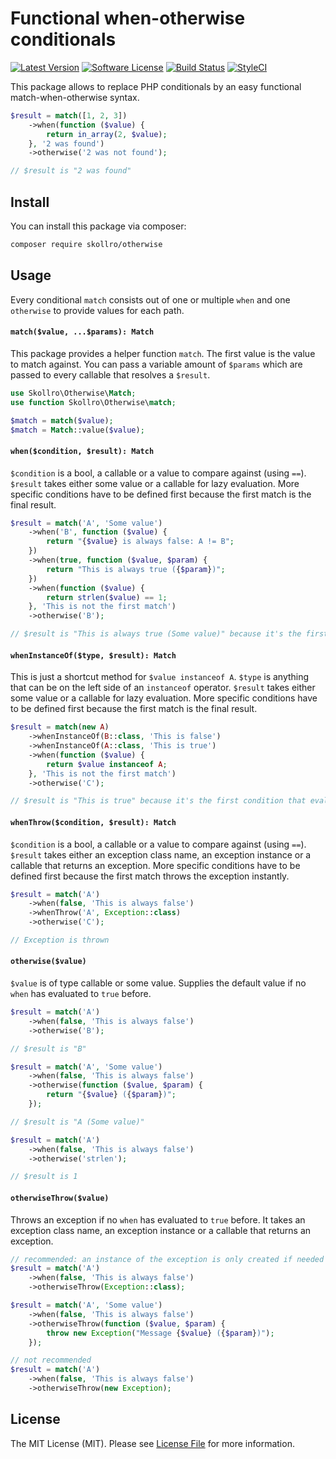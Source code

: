 # Functional when-otherwise conditionals

[![Latest Version](https://img.shields.io/github/release/skollro/otherwise.svg?style=flat-square)](https://github.com/skollro/otherwise/releases)
[![Software License](https://img.shields.io/badge/license-MIT-brightgreen.svg?style=flat-square)](LICENSE.md)
[![Build Status](https://img.shields.io/travis/skollro/otherwise/master.svg?style=flat-square)](https://travis-ci.org/skollro/otherwise)
[![StyleCI](https://styleci.io/repos/127410017/shield)](https://styleci.io/repos/127410017)

This package allows to replace PHP conditionals by an easy functional match-when-otherwise syntax.

```php
$result = match([1, 2, 3])
    ->when(function ($value) {
        return in_array(2, $value);
    }, '2 was found')
    ->otherwise('2 was not found');

// $result is "2 was found"
```

## Install

You can install this package via composer:

``` bash
composer require skollro/otherwise
```

## Usage

Every conditional `match` consists out of one or multiple `when` and one `otherwise` to provide values for each path.

#### `match($value, ...$params): Match`

This package provides a helper function `match`. The first value is the value to match against. You can pass a variable amount of `$params` which are passed to every callable that resolves a `$result`.

```php
use Skollro\Otherwise\Match;
use function Skollro\Otherwise\match;

$match = match($value);
$match = Match::value($value);
```

#### `when($condition, $result): Match`

`$condition` is a bool, a callable or a value to compare against (using `==`). `$result` takes either some value or a callable for lazy evaluation. More specific conditions have to be defined first because the first match is the final result.

```php
$result = match('A', 'Some value')
    ->when('B', function ($value) {
        return "{$value} is always false: A != B";
    })
    ->when(true, function ($value, $param) {
        return "This is always true ({$param})";
    })
    ->when(function ($value) {
        return strlen($value) == 1;
    }, 'This is not the first match')
    ->otherwise('B');

// $result is "This is always true (Some value)" because it's the first condition that evaluates to true
```

#### `whenInstanceOf($type, $result): Match`

This is just a shortcut method for `$value instanceof A`. `$type` is anything that can be on the left side of an `instanceof` operator. `$result` takes either some value or a callable for lazy evaluation. More specific conditions have to be defined first because the first match is the final result.

```php
$result = match(new A)
    ->whenInstanceOf(B::class, 'This is false')
    ->whenInstanceOf(A::class, 'This is true')
    ->when(function ($value) {
        return $value instanceof A;
    }, 'This is not the first match')
    ->otherwise('C');

// $result is "This is true" because it's the first condition that evaluates to true
```

#### `whenThrow($condition, $result): Match`

`$condition` is a bool, a callable or a value to compare against (using `==`). `$result` takes either an exception class name, an exception instance or a callable that returns an exception. More specific conditions have to be defined first because the first match throws the exception instantly.

```php
$result = match('A')
    ->when(false, 'This is always false')
    ->whenThrow('A', Exception::class)
    ->otherwise('C');

// Exception is thrown
```

#### `otherwise($value)`

`$value` is of type callable or some value. Supplies the default value if no `when` has evaluated to `true` before.

```php
$result = match('A')
    ->when(false, 'This is always false')
    ->otherwise('B');

// $result is "B"

$result = match('A', 'Some value')
    ->when(false, 'This is always false')
    ->otherwise(function ($value, $param) {
        return "{$value} ({$param})";
    });

// $result is "A (Some value)"

$result = match('A')
    ->when(false, 'This is always false')
    ->otherwise('strlen');

// $result is 1
```

#### `otherwiseThrow($value)`

Throws an exception if no `when` has evaluated to `true` before. It takes an exception class name, an exception instance or a callable that returns an exception.

```php
// recommended: an instance of the exception is only created if needed
$result = match('A')
    ->when(false, 'This is always false')
    ->otherwiseThrow(Exception::class);

$result = match('A', 'Some value')
    ->when(false, 'This is always false')
    ->otherwiseThrow(function ($value, $param) {
        throw new Exception("Message {$value} ({$param})");
    });

// not recommended
$result = match('A')
    ->when(false, 'This is always false')
    ->otherwiseThrow(new Exception);
```

## License

The MIT License (MIT). Please see [License File](LICENSE.md) for more information.
